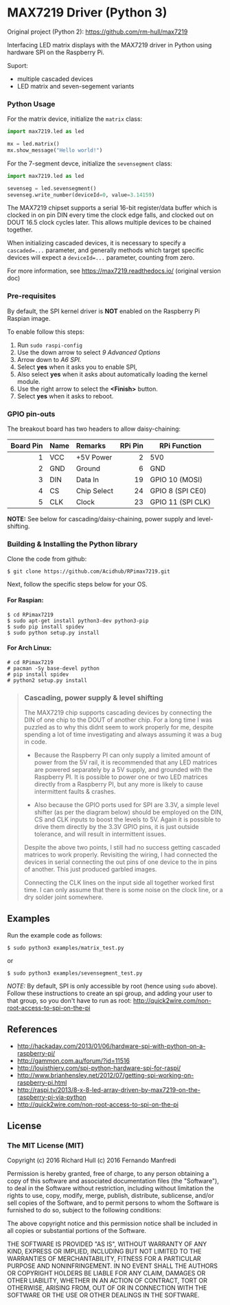 # MAX7219 Driver (Python 3)

Original project (Python 2):
https://github.com/rm-hull/max7219


Interfacing LED matrix displays with the MAX7219 driver 
in Python using hardware SPI on the Raspberry Pi.

Suport:
* multiple cascaded devices
* LED matrix and seven-segement variants

### Python Usage

For the matrix device, initialize the `matrix` class:

```python
import max7219.led as led

mx = led.matrix()
mx.show_message("Hello world!")
```

For the 7-segment devce, initialize the `sevensegment` class:

```python
import max7219.led as led

sevenseg = led.sevensegment()
sevenseg.write_number(deviceId=0, value=3.14159)
```

The MAX7219 chipset supports a serial 16-bit register/data buffer which is 
clocked in on pin DIN every time the clock edge falls, and clocked out on DOUT
16.5 clock cycles later. This allows multiple devices to be chained together.

When initializing cascaded devices, it is necessary to specify a `cascaded=...`
parameter, and generally methods which target specific devices will expect a 
`deviceId=...` parameter, counting from zero.

For more information, see https://max7219.readthedocs.io/ (original version doc)

### Pre-requisites

By default, the SPI kernel driver is **NOT** enabled on the Raspberry Pi Raspian image.

To enable follow this steps:
1. Run `sudo raspi-config`
2. Use the down arrow to select _9 Advanced Options_
3. Arrow down to _A6 SPI._
4. Select **yes** when it asks you to enable SPI,
5. Also select **yes** when it asks about automatically loading the kernel module.
6. Use the right arrow to select the **&lt;Finish&gt;** button.
7. Select **yes** when it asks to reboot.

### GPIO pin-outs

The breakout board has two headers to allow daisy-chaining:

| Board Pin | Name | Remarks     | RPi Pin | RPi Function      |
|----------:|:-----|:------------|--------:|-------------------|
| 1         | VCC  | +5V Power   | 2       | 5V0               |
| 2         | GND  | Ground      | 6       | GND               |
| 3         | DIN  | Data In     | 19      | GPIO 10 (MOSI)    |
| 4         | CS   | Chip Select | 24      | GPIO 8 (SPI CE0)  |
| 5         | CLK  | Clock       | 23      | GPIO 11 (SPI CLK) |

**NOTE:** See below for cascading/daisy-chaining, power supply and level-shifting.

### Building & Installing the Python library

Clone the code from github:

    $ git clone https://github.com/Acidhub/RPimax7219.git

Next, follow the specific steps below for your OS.

#### For Raspian:

    $ cd RPimax7219
    $ sudo apt-get install python3-dev python3-pip
    $ sudo pip install spidev
    $ sudo python setup.py install

#### For Arch Linux:

    # cd RPimax7219
    # pacman -Sy base-devel python
    # pip install spidev
    # python2 setup.py install

> ### Cascading, power supply & level shifting
> 
> The MAX7219 chip supports cascading devices by connecting the DIN of one chip to the DOUT 
> of another chip. For a long time I was puzzled as to why this didnt seem to work properly
> for me, despite spending a lot of time investigating and always assuming it was a bug in
> code.
> 
> * Because the Raspberry PI can only supply a limited amount of power from the 5V rail,
>   it is recommended that any LED matrices are powered separately by a 5V supply, and grounded
>   with the Raspberry PI. It is possible to power one or two LED matrices directly from a 
>   Raspberry PI, but any more is likely to cause intermittent faults & crashes.
>   
> * Also because the GPIO ports used for SPI are 3.3V, a simple level shifter (as per the diagram
>   below) should be employed on the DIN, CS and CLK inputs to boost the levels to 5V. Again it
>   is possible to drive them directly by the 3.3V GPIO pins, it is just outside tolerance, and
>   will result in intermittent issues.
> 
> Despite the above two points, I still had no success getting cascaded matrices
> to work properly.  Revisiting the wiring, I had connected the devices in serial
> connecting the out pins of one device to the in pins of another. This just
> produced garbled images. 
> 
> Connecting the CLK lines on the input side all together worked first time. I
> can only assume that there is some noise on the clock line, or a dry solder
> joint somewhere.

## Examples

Run the example code as follows:

    $ sudo python3 examples/matrix_test.py

or

    $ sudo python3 examples/sevensegment_test.py

*NOTE:* By default, SPI is only accessible by root (hence using `sudo` above). Follow these 
instructions to create an spi group, and adding your user to that group, so you don't have to
run as root: http://quick2wire.com/non-root-access-to-spi-on-the-pi

## References

* http://hackaday.com/2013/01/06/hardware-spi-with-python-on-a-raspberry-pi/
* http://gammon.com.au/forum/?id=11516
* http://louisthiery.com/spi-python-hardware-spi-for-raspi/
* http://www.brianhensley.net/2012/07/getting-spi-working-on-raspberry-pi.html
* http://raspi.tv/2013/8-x-8-led-array-driven-by-max7219-on-the-raspberry-pi-via-python
* http://quick2wire.com/non-root-access-to-spi-on-the-pi

## License

### The MIT License (MIT)

Copyright (c) 2016 Richard Hull
          (c) 2016 Fernando Manfredi

Permission is hereby granted, free of charge, to any person obtaining a copy
of this software and associated documentation files (the "Software"), to deal
in the Software without restriction, including without limitation the rights
to use, copy, modify, merge, publish, distribute, sublicense, and/or sell
copies of the Software, and to permit persons to whom the Software is
furnished to do so, subject to the following conditions:

The above copyright notice and this permission notice shall be included in all
copies or substantial portions of the Software.

THE SOFTWARE IS PROVIDED "AS IS", WITHOUT WARRANTY OF ANY KIND, EXPRESS OR
IMPLIED, INCLUDING BUT NOT LIMITED TO THE WARRANTIES OF MERCHANTABILITY,
FITNESS FOR A PARTICULAR PURPOSE AND NONINFRINGEMENT. IN NO EVENT SHALL THE
AUTHORS OR COPYRIGHT HOLDERS BE LIABLE FOR ANY CLAIM, DAMAGES OR OTHER
LIABILITY, WHETHER IN AN ACTION OF CONTRACT, TORT OR OTHERWISE, ARISING FROM,
OUT OF OR IN CONNECTION WITH THE SOFTWARE OR THE USE OR OTHER DEALINGS IN THE
SOFTWARE.
